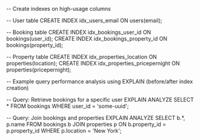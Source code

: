 
-- Create indexes on high-usage columns

-- User table
CREATE INDEX idx_users_email ON users(email);

-- Booking table
CREATE INDEX idx_bookings_user_id ON bookings(user_id);
CREATE INDEX idx_bookings_property_id ON bookings(property_id);

-- Property table
CREATE INDEX idx_properties_location ON properties(location);
CREATE INDEX idx_properties_pricepernight ON properties(pricepernight);

-- Example query performance analysis using EXPLAIN (before/after index creation)

-- Query: Retrieve bookings for a specific user
EXPLAIN ANALYZE
SELECT * FROM bookings WHERE user_id = 'some-uuid';

-- Query: Join bookings and properties
EXPLAIN ANALYZE
SELECT b.*, p.name
FROM bookings b
JOIN properties p ON b.property_id = p.property_id
WHERE p.location = 'New York';

